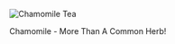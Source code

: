 ![Chamomile Tea](https://github.com/kmatusze/Chamomile/assets/138835328/e9743315-cc4c-4c35-8087-e82b9a91deb8)

Chamomile - More Than A Common Herb! 
